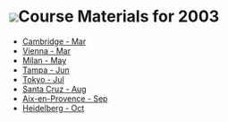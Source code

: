 ![](/images/icons/help.gif)Course Materials for 2003
====================================================

* [Cambridge - Mar](EMBO03/)
* [Vienna - Mar](Vienna03/)
* [Milan - May](Milan/)
* [Tampa - Jun](ENAR03/)
* [Tokyo - Jul](Tokyo/)
* [Santa Cruz - Aug](UCSC03/)
* [Aix-en-Provence - Sep](MGED6/)
* [Heidelberg - Oct](NGFN03/)
